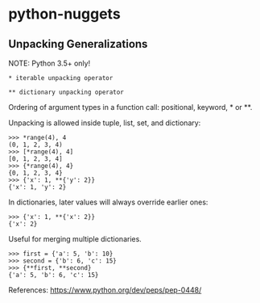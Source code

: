 # python-nuggets

## Unpacking Generalizations

NOTE: Python 3.5+ only!

```* iterable unpacking operator```

```** dictionary unpacking operator```

Ordering of argument types in a function call: positional, keyword, \* or \*\*.

Unpacking is allowed inside tuple, list, set, and dictionary:

```
>>> *range(4), 4
(0, 1, 2, 3, 4)
>>> [*range(4), 4]
[0, 1, 2, 3, 4]
>>> {*range(4), 4}
{0, 1, 2, 3, 4}
>>> {'x': 1, **{'y': 2}}
{'x': 1, 'y': 2}
```

In dictionaries, later values will always override earlier ones:

```
>>> {'x': 1, **{'x': 2}}
{'x': 2}
```

Useful for merging multiple dictionaries.

```
>>> first = {'a': 5, 'b': 10}
>>> second = {'b': 6, 'c': 15}
>>> {**first, **second}
{'a': 5, 'b': 6, 'c': 15}
```

References:
https://www.python.org/dev/peps/pep-0448/